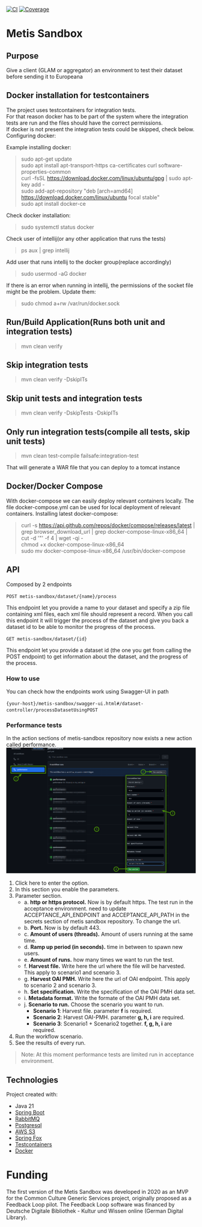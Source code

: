 [![CI](https://github.com/europeana/metis-sandbox/actions/workflows/ci.yml/badge.svg)](https://github.com/europeana/metis-sandbox/actions/workflows/ci.yml)
[![Coverage](https://sonarcloud.io/api/project_badges/measure?project=europeana_metis-sandbox&metric=coverage)](https://sonarcloud.io/summary/new_code?id=europeana_metis-sandbox)

# Metis Sandbox

## Purpose
Give a client (GLAM or aggregator) an environment to test their dataset before sending it to Europeana

## Docker installation for testcontainers

The project uses testcontainers for integration tests.   
For that reason docker has to be part of the system where the integration tests are run and the files should have the correct permissions.  
If docker is not present the integration tests could be skipped, check below.  
Configuring docker:

Example installing docker:
> sudo apt-get update  
> sudo apt install apt-transport-https ca-certificates curl software-properties-common  
> curl -fsSL https://download.docker.com/linux/ubuntu/gpg | sudo apt-key add -  
> sudo add-apt-repository "deb [arch=amd64] https://download.docker.com/linux/ubuntu focal stable"   
> sudo apt install docker-ce

Check docker installation:
> sudo systemctl status docker

Check user of intellij(or any other application that runs the tests)
> ps aux | grep intellij

Add user that runs intellij to the docker group(replace _<user>_ accordingly)
> sudo usermod -aG docker <user>  

If there is an error when running in intellij, the permissions of the socket file might be the problem. Update them:
> sudo chmod a+rw /var/run/docker.sock   

## Run/Build Application(Runs both unit and integration tests)

> mvn clean verify

## Skip integration tests

> mvn clean verify -DskipITs

## Skip unit tests and integration tests

> mvn clean verify -DskipTests -DskipITs

## Only run integration tests(compile all tests, skip unit tests)

> mvn clean test-compile failsafe:integration-test

That will generate a WAR file that you can deploy to a tomcat instance

## Docker/Docker Compose  
With docker-compose we can easily deploy relevant containers locally.
The file docker-compose.yml can be used for local deployment of relevant containers.
Installing latest docker-compose:

> curl -s https://api.github.com/repos/docker/compose/releases/latest | grep browser_download_url  | grep docker-compose-linux-x86_64 | cut -d '"' -f 4 | wget -qi -  
> chmod +x docker-compose-linux-x86_64  
> sudo mv docker-compose-linux-x86_64 /usr/bin/docker-compose  

## API
Composed by 2 endpoints

`POST metis-sandbox/dataset/{name}/process`

This endpoint let you provide a name to your dataset and specify a zip file containing xml files, each xml file should represent a record.
When you call this endpoint it will trigger the process of the dataset and give you back a dataset id to be able to monitor the progress of the process.

`GET metis-sandbox/dataset/{id}`

This endpoint let you provide a dataset id (the one you get from calling the POST endpoint) to get information about the dataset, and the progress of the process.

### How to use
You can check how the endpoints work using Swagger-UI in path 

`{your-host}/metis-sandbox/swagger-ui.html#/dataset-controller/processDatasetUsingPOST`

### Performance tests
In the action sections of metis-sandbox repository now exists a new action called performance.
![performance github action](./doc/performance-action.png)
1. Click here to enter the option.
2. In this section you enable the parameters.
3. Parameter section.
   - a. **http or https protocol.** Now is by default https. The test run in the acceptance environment. need to update ACCEPTANCE_API_ENDPOINT and ACCEPTANCE_API_PATH in the secrets section of metis sandbox repository. To change the url.
   - b. **Port.** Now is by default 443.
   - c. **Amount of users (threads).** Amount of users running at the same time.
   - d. **Ramp up period (in seconds).** time in between to spawn new users.
   - e. **Amount of runs.** how many times we want to run the test.
   - f. **Harvest file.** Write here the url where the file will be harvested. This apply to scenario1 and scenario 3.
   - g. **Harvest OAI PMH.** Write here the url of OAI endpoint. This apply to scenario 2 and scenario 3.
   - h. **Set specification.** Write the specification of the OAI PMH data set.
   - i. **Metadata format.** Write the formate of the OAI PMH data set.
   - j. **Scenario to run.** Choose the scenario you want to run.
     - **Scenario 1**: Harvest file. parameter **f** is required.
     - **Scenario 2**: Harvest OAI-PMH. parameter **g, h, i** are required.
     - **Scenario 3**: Scenario1 + Scenario2 together. **f, g, h, i** are required.
4. Run the workflow scenario.
5. See the results of every run.
> Note: At this moment performance tests are limited run in acceptance environment.
## Technologies
Project created with:

* Java 21
* [Spring Boot](https://spring.io/projects/spring-boot)
* [RabbitMQ](https://www.rabbitmq.com/)
* [Postgresql](https://www.postgresql.org/)
* [AWS S3](https://aws.amazon.com/s3/)
* [Spring Fox](https://springfox.github.io/springfox/)
* [Testcontainers](https://www.testcontainers.org/) 
* [Docker](https://www.docker.com/)

# Funding

The first version of the Metis Sandbox was developed in 2020 as an MVP for the Common Culture Generic 
Services project, originally proposed as a Feedback Loop pilot. The Feedback Loop software was 
financed by Deutsche Digitale Bibliothek - Kultur und Wissen online (German Digital Library).
